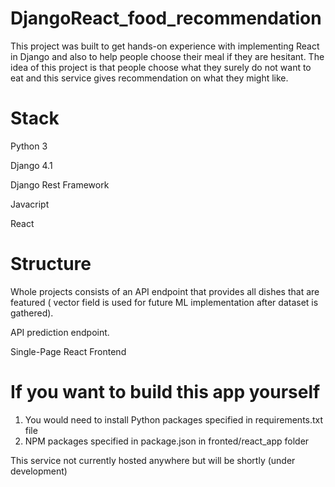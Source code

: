 # DjangoReact_food_recommendation
This project was built to get hands-on experience with implementing React in Django and also to help people choose their meal if they are hesitant.
The idea of this project is that people choose what they surely do not want to eat and this service gives recommendation on what they might like.

# Stack
Python 3

Django 4.1

Django Rest Framework

Javacript

React

# Structure
Whole projects consists of an API endpoint that provides all dishes that are featured ( vector field is used for future ML implementation after dataset is gathered).

API prediction endpoint.

Single-Page React Frontend

# If you want to build this app yourself
1) You would need to install Python packages specified in requirements.txt file
2) NPM packages specified in package.json in fronted/react_app folder 

This service not currently hosted anywhere but will be shortly (under development)
